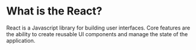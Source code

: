 # What is the React?
React is a Javascript library for building user interfaces. Core features are the ability to create reusable UI components and manage the state of the application.